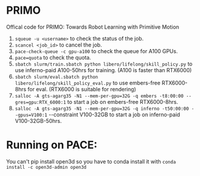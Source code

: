 # PRIMO
Offical code for PRIMO: Towards Robot Learning with Primitive Motion

1. `squeue -u <username>` to check the status of the job.
2. `scancel <job_id>` to cancel the job.
3. `pace-check-queue -c gpu-a100` to check the queue for A100 GPUs.
4. `pace=quota` to check the quota.
5. `sbatch slurm/train.sbatch python libero/lifelong/skill_policy.py` to use inferno-paid A100-50hrs for training. (A100 is faster than RTX6000)
6. `sbatch slurm/eval.sbatch python libero/lifelong/skill_policy_eval.py` to use embers-free RTX6000-8hrs for eval. (RTX6000 is suitable for rendering)
7. `salloc -A gts-agarg35 -N1 --mem-per-gpu=32G -q embers -t8:00:00 --gres=gpu:RTX_6000:1` to start a job on embers-free RTX6000-8hrs.
8. `salloc -A gts-agarg35 -N1 --mem-per-gpu=32G -q inferno -t50:00:00 --gpus=V100:1` --constraint V100-32GB to start a job on inferno-paid V100-32GB-50hrs.


# Running on PACE:

You can't pip install open3d so you have to conda install it with `conda install -c open3d-admin open3d`